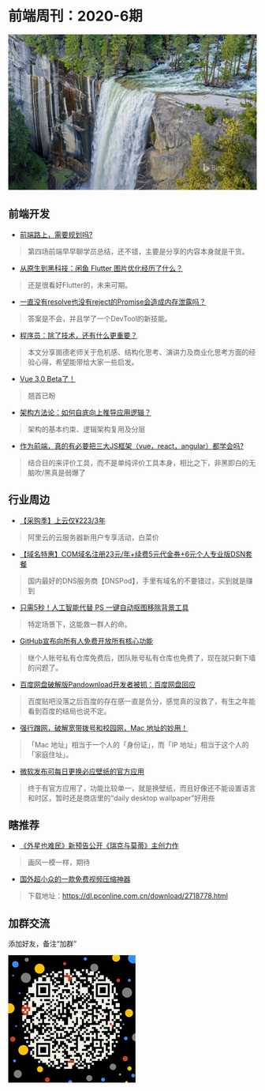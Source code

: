 # 前端周刊：2020-6期

[![](/img/bing/BingWallpaper-2020-04-18.jpg?imageMogr2/thumbnail/960x)](https://cn.bing.com/search?q=春季瀑布)


## 前端开发

- [前端路上，需要规划吗?](https://juejin.im/post/5e918916e51d4546e5570b41)

> 第四场前端早早聊学员总结，还不错，主要是分享的内容本身就是干货。

- [从原生到黑科技：闲鱼 Flutter 图片优化经历了什么？](https://mp.weixin.qq.com/s?__biz=MzIzOTU0NTQ0MA==&mid=2247495313&idx=1&sn=5dfdbed68c3671e2d79013c445366d70)

> 还是很看好Flutter的，未来可期。

- [一直没有resolve也没有reject的Promise会造成内存泄露吗？](https://www.zhihu.com/question/386595851/answer/1153444476)

> 答案是不会，并且学了一个DevTool的新技能。

- [程序员：除了技术，还有什么更重要？](https://mp.weixin.qq.com/s?__biz=MzIzOTU0NTQ0MA==&mid=2247495392&idx=1&sn=55d85a31d4879ba62d9533619fc79572)

> 本文分享崮德老师关于危机感、结构化思考、演讲力及商业化思考方面的经验心得，希望能带给大家一些启发。

- [Vue 3.0 Beta了！](https://github.com/vuejs/vue-next#status-beta)

> 翘首已盼

- [架构方法论：如何自底向上推导应用逻辑？](https://mp.weixin.qq.com/s?__biz=MzIzOTU0NTQ0MA==&mid=2247495350&idx=1&sn=b5a439dd0ca56cf40a7dbee326ca5c67)

> 架构的基本约束、逻辑架构复用及分层

- [作为前端，真的有必要把三大JS框架（vue，react，angular）都学会吗?](https://www.zhihu.com/question/368330227/answer/1159175429?utm_source=wechat_session&utm_medium=social&utm_oi=27046294061056)

> 结合目的来评价工具，而不是单纯评价工具本身，相比之下，非黑即白的无脑吹/黑真是弱爆了



## 行业周边

- [【采购季】上云仅¥223/3年](https://www.aliyun.com/sale-season/2020/procurement-new-members?userCode=y31qmczl)

> 阿里云的云服务器新用户专享活动，白菜价

- [【域名特惠】COM域名注册23元/年+续费5元代金券+6元个人专业版DSN套餐](https://www.dnspod.cn/promo/domainscarnival?promo_code=3LIUUR11729&source=sharelink&from=link)

> 国内最好的DNS服务商【DNSPod】，手里有域名的不要错过，买到就是赚到

- [只需5秒！人工智能代替 PS 一键自动抠图移除背景工具](https://www.remove.bg/zh)

> 特定场景下，这能救一群人的命。

- [GitHub宣布向所有人免费开放所有核心功能](https://zhuanlan.zhihu.com/p/130813671)

> 继个人账号私有仓库免费后，团队账号私有仓库也免费了，现在就只剩下墙的问题了。

- [百度网盘破解版Pandownload开发者被抓：百度网盘回应](https://www.cnbeta.com/articles/tech/967975.htm)

> 百度贴吧没落之后百度的存在感一直是负分，感觉真的没救了，有生之年能看到百度的结局也说不定。

- [强行蹭网，破解宽带拨号和校园网，Mac 地址的妙用！](https://mp.weixin.qq.com/s?__biz=MzUyNzc0ODI1Nw==&mid=2247491429&idx=1&sn=cce12796bd349f6b6d751b9de51ed839)

> 「Mac 地址」相当于一个人的「身份证」，而「IP 地址」相当于这个人的「家庭住址」。

- [微软发布可每日更换必应壁纸的官方应用](https://www.cnbeta.com/articles/tech/968889.htm)

> 终于有官方应用了，功能比较单一，就是换壁纸，而且好像还不能设置语言和时区，暂时还是商店里的“daily desktop wallpaper”好用些



## 瞎推荐

- [《外星也难民》新预告公开《瑞克与莫蒂》主创力作](https://hot.cnbeta.com/articles/comic/968111.htm)

> 画风一模一样，期待

- [国外超小众的一款免费视频压缩神器](https://www.zhihu.com/question/21065451/answer/1158175657?utm_source=wechat_session&utm_medium=social&utm_oi=27046294061056&utm_content=pu)

> 下载地址：https://dl.pconline.com.cn/download/2718778.html



## 加群交流

添加好友，备注“加群”

![refned_x](../img/a/refined-x.jpg)

